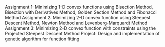 Assignment 1: Minimizing 1-D convex functions using Bisection Method, Bisection with Derivatives Method, Golden Section Method and Fibonacci Method
Assignment 2: Minimizing 2-D convex function using Steepest Descent Method, Newton Method and Levenberg-Marquardt Method
Assignment 3: Minimizing 2-D convex function with constraints using the Projected Steepest Descent Method
Project: Design and implementation of genetic algorithm for function fitting
